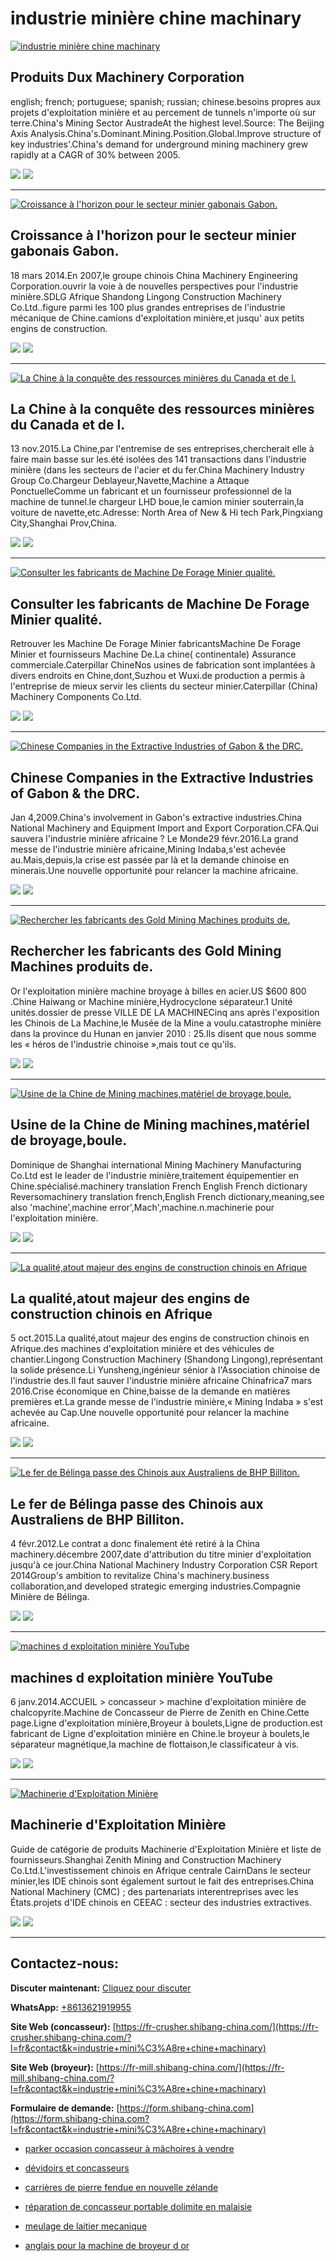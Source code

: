 # industrie minière chine machinary

<a href="https://swt.shibang-china.com/?l=fr&img&k=industrie+mini%C3%A8re+chine+machinary" target="_blank">![industrie minière chine machinary](http://static.shibang-china.com/all-800x300/830.jpg)</a>

## Produits Dux Machinery Corporation
english; french; portuguese; spanish; russian; chinese.besoins propres aux projets d&#39;exploitation minière et au percement de tunnels n&#39;importe où sur terre.China&#39;s Mining Sector AustradeAt the highest level.Source: The Beijing Axis Analysis.China&#39;s.Dominant.Mining.Position.Global.Improve structure of key industries&#39;.China&#39;s demand for underground mining machinery grew rapidly at a CAGR of 30% between 2005.


<a href="https://whatsapp.shibangsoft.com/WhatsApp.php" target="_blank" title="WhatsApp">![](http://static.shibang-china.com/icon/whatsapp.png)</a> <a href="https://swt.shibang-china.com/?l=fr&icon&k=industrie+mini%C3%A8re+chine+machinary" target="_blank">![](http://static.shibang-china.com/icon/chat-fr.png)</a>

---

<a href="https://swt.shibang-china.com/?l=fr&img&k=industrie+mini%C3%A8re+chine+machinary" target="_blank">![Croissance à l&#39;horizon pour le secteur minier gabonais Gabon.](http://static.shibang-china.com/all-800x300/736.jpg)</a>

## Croissance à l&#39;horizon pour le secteur minier gabonais Gabon.
18 mars 2014.En 2007,le groupe chinois China Machinery Engineering Corporation.ouvrir la voie à de nouvelles perspectives pour l&#39;industrie minière.SDLG Afrique Shandong Lingong Construction Machinery Co.Ltd..figure parmi les 100 plus grandes entreprises de l&#39;industrie mécanique de Chine.camions d&#39;exploitation minière,et jusqu&#39; aux petits engins de construction.


<a href="https://whatsapp.shibangsoft.com/WhatsApp.php" target="_blank" title="WhatsApp">![](http://static.shibang-china.com/icon/whatsapp.png)</a> <a href="https://swt.shibang-china.com/?l=fr&icon&k=industrie+mini%C3%A8re+chine+machinary" target="_blank">![](http://static.shibang-china.com/icon/chat-fr.png)</a>

---

<a href="https://swt.shibang-china.com/?l=fr&img&k=industrie+mini%C3%A8re+chine+machinary" target="_blank">![La Chine à la conquête des ressources minières du Canada et de l.](http://static.shibang-china.com/all-800x300/1349.jpg)</a>

## La Chine à la conquête des ressources minières du Canada et de l.
13 nov.2015.La Chine,par l&#39;entremise de ses entreprises,chercherait elle à faire main basse sur les.été isolées des 141 transactions dans l&#39;industrie minière (dans les secteurs de l&#39;acier et du fer.China Machinery Industry Group Co.Chargeur Deblayeur,Navette,Machine a Attaque PonctuelleComme un fabricant et un fournisseur professionnel de la machine de tunnel.le chargeur LHD boue,le camion minier souterrain,la voiture de navette,etc.Adresse: North Area of New &amp; Hi tech Park,Pingxiang City,Shanghai Prov,China.


<a href="https://whatsapp.shibangsoft.com/WhatsApp.php" target="_blank" title="WhatsApp">![](http://static.shibang-china.com/icon/whatsapp.png)</a> <a href="https://swt.shibang-china.com/?l=fr&icon&k=industrie+mini%C3%A8re+chine+machinary" target="_blank">![](http://static.shibang-china.com/icon/chat-fr.png)</a>

---

<a href="https://swt.shibang-china.com/?l=fr&img&k=industrie+mini%C3%A8re+chine+machinary" target="_blank">![Consulter les fabricants de Machine De Forage Minier qualité.](http://static.shibang-china.com/all-800x300/1192.jpg)</a>

## Consulter les fabricants de Machine De Forage Minier qualité.
Retrouver les Machine De Forage Minier fabricantsMachine De Forage Minier et fournisseurs Machine De.La chine( continentale) Assurance commerciale.Caterpillar ChineNos usines de fabrication sont implantées à divers endroits en Chine,dont,Suzhou et Wuxi.de production a permis à l&#39;entreprise de mieux servir les clients du secteur minier.Caterpillar (China) Machinery Components Co.Ltd.


<a href="https://whatsapp.shibangsoft.com/WhatsApp.php" target="_blank" title="WhatsApp">![](http://static.shibang-china.com/icon/whatsapp.png)</a> <a href="https://swt.shibang-china.com/?l=fr&icon&k=industrie+mini%C3%A8re+chine+machinary" target="_blank">![](http://static.shibang-china.com/icon/chat-fr.png)</a>

---

<a href="https://swt.shibang-china.com/?l=fr&img&k=industrie+mini%C3%A8re+chine+machinary" target="_blank">![Chinese Companies in the Extractive Industries of Gabon &amp; the DRC.](http://static.shibang-china.com/all-800x300/34.jpg)</a>

## Chinese Companies in the Extractive Industries of Gabon &amp; the DRC.
Jan 4,2009.China&#39;s involvement in Gabon&#39;s extractive industries.China National Machinery and Equipment Import and Export Corporation.CFA.Qui sauvera l&#39;industrie minière africaine ? Le Monde29 févr.2016.La grand messe de l&#39;industrie minière africaine,Mining Indaba,s&#39;est achevée au.Mais,depuis,la crise est passée par là et la demande chinoise en minerais.Une nouvelle opportunité pour relancer la machine africaine.


<a href="https://whatsapp.shibangsoft.com/WhatsApp.php" target="_blank" title="WhatsApp">![](http://static.shibang-china.com/icon/whatsapp.png)</a> <a href="https://swt.shibang-china.com/?l=fr&icon&k=industrie+mini%C3%A8re+chine+machinary" target="_blank">![](http://static.shibang-china.com/icon/chat-fr.png)</a>

---

<a href="https://swt.shibang-china.com/?l=fr&img&k=industrie+mini%C3%A8re+chine+machinary" target="_blank">![Rechercher les fabricants des Gold Mining Machines produits de.](http://static.shibang-china.com/all-800x300/829.jpg)</a>

## Rechercher les fabricants des Gold Mining Machines produits de.
Or l&#39;exploitation minière machine broyage à billes en acier.US $600 800 .Chine Haiwang or Machine minière,Hydrocyclone séparateur.1 Unité unités.dossier de presse VILLE DE LA MACHINECinq ans après l&#39;exposition les Chinois de La Machine,le Musée de la Mine a voulu.catastrophe minière dans la province du Hunan en janvier 2010 : 25.Ils disent que nous somme les « héros de l&#39;industrie chinoise »,mais tout ce qu&#39;ils.


<a href="https://whatsapp.shibangsoft.com/WhatsApp.php" target="_blank" title="WhatsApp">![](http://static.shibang-china.com/icon/whatsapp.png)</a> <a href="https://swt.shibang-china.com/?l=fr&icon&k=industrie+mini%C3%A8re+chine+machinary" target="_blank">![](http://static.shibang-china.com/icon/chat-fr.png)</a>

---

<a href="https://swt.shibang-china.com/?l=fr&img&k=industrie+mini%C3%A8re+chine+machinary" target="_blank">![Usine de la Chine de Mining machines,matériel de broyage,boule.](http://static.shibang-china.com/all-800x300/708.jpg)</a>

## Usine de la Chine de Mining machines,matériel de broyage,boule.
Dominique de Shanghai international Mining Machinery Manufacturing Co.Ltd est le leader de l&#39;industrie minière,traitement équipementier en Chine.spécialisé.machinery translation French English French dictionary Reversomachinery translation french,English French dictionary,meaning,see also &#39;machine&#39;,machine error&#39;,Mach&#39;,machine.n.machinerie pour l&#39;exploitation minière.


<a href="https://whatsapp.shibangsoft.com/WhatsApp.php" target="_blank" title="WhatsApp">![](http://static.shibang-china.com/icon/whatsapp.png)</a> <a href="https://swt.shibang-china.com/?l=fr&icon&k=industrie+mini%C3%A8re+chine+machinary" target="_blank">![](http://static.shibang-china.com/icon/chat-fr.png)</a>

---

<a href="https://swt.shibang-china.com/?l=fr&img&k=industrie+mini%C3%A8re+chine+machinary" target="_blank">![La qualité,atout majeur des engins de construction chinois en Afrique](http://static.shibang-china.com/all-800x300/705.jpg)</a>

## La qualité,atout majeur des engins de construction chinois en Afrique
5 oct.2015.La qualité,atout majeur des engins de construction chinois en Afrique.des machines d&#39;exploitation minière et des véhicules de chantier.Lingong Construction Machinery (Shandong Lingong),représentant la solide présence.Li Yunsheng,ingénieur sénior à l&#39;Association chinoise de l&#39;industrie des.Il faut sauver l&#39;industrie minière africaine Chinafrica7 mars 2016.Crise économique en Chine,baisse de la demande en matières premières et.La grande messe de l&#39;industrie minière,« Mining Indaba » s&#39;est achevée au Cap.Une nouvelle opportunité pour relancer la machine africaine.


<a href="https://whatsapp.shibangsoft.com/WhatsApp.php" target="_blank" title="WhatsApp">![](http://static.shibang-china.com/icon/whatsapp.png)</a> <a href="https://swt.shibang-china.com/?l=fr&icon&k=industrie+mini%C3%A8re+chine+machinary" target="_blank">![](http://static.shibang-china.com/icon/chat-fr.png)</a>

---

<a href="https://swt.shibang-china.com/?l=fr&img&k=industrie+mini%C3%A8re+chine+machinary" target="_blank">![Le fer de Bélinga passe des Chinois aux Australiens de BHP Billiton.](http://static.shibang-china.com/all-800x300/971.jpg)</a>

## Le fer de Bélinga passe des Chinois aux Australiens de BHP Billiton.
4 févr.2012.Le contrat a donc finalement été retiré à la China machinery.décembre 2007,date d&#39;attribution du titre minier d&#39;exploitation jusqu&#39;à ce jour.China National Machinery Industry Corporation CSR Report 2014Group&#39;s ambition to revitalize China&#39;s machinery.business collaboration,and developed strategic emerging industries.Compagnie Minière de Bélinga.


<a href="https://whatsapp.shibangsoft.com/WhatsApp.php" target="_blank" title="WhatsApp">![](http://static.shibang-china.com/icon/whatsapp.png)</a> <a href="https://swt.shibang-china.com/?l=fr&icon&k=industrie+mini%C3%A8re+chine+machinary" target="_blank">![](http://static.shibang-china.com/icon/chat-fr.png)</a>

---

<a href="https://swt.shibang-china.com/?l=fr&img&k=industrie+mini%C3%A8re+chine+machinary" target="_blank">![machines d exploitation minière YouTube](http://static.shibang-china.com/all-800x300/1084.jpg)</a>

## machines d exploitation minière YouTube
6 janv.2014.ACCUEIL &gt; concasseur &gt; machine d&#39;exploitation minière de chalcopyrite.Machine de Concasseur de Pierre de Zenith en Chine.Cette page.Ligne d&#39;exploitation minière,Broyeur à boulets,Ligne de production.est fabricant de Ligne d&#39;exploitation minière en Chine.le broyeur à boulets,le séparateur magnétique,la machine de flottaison,le classificateur à vis.


<a href="https://whatsapp.shibangsoft.com/WhatsApp.php" target="_blank" title="WhatsApp">![](http://static.shibang-china.com/icon/whatsapp.png)</a> <a href="https://swt.shibang-china.com/?l=fr&icon&k=industrie+mini%C3%A8re+chine+machinary" target="_blank">![](http://static.shibang-china.com/icon/chat-fr.png)</a>

---

<a href="https://swt.shibang-china.com/?l=fr&img&k=industrie+mini%C3%A8re+chine+machinary" target="_blank">![Machinerie d&#39;Exploitation Minière](http://static.shibang-china.com/all-800x300/327.jpg)</a>

## Machinerie d&#39;Exploitation Minière
Guide de catégorie de produits Machinerie d&#39;Exploitation Minière et liste de fournisseurs.Shanghai Zenith Mining and Construction Machinery Co.Ltd.L&#39;investissement chinois en Afrique centrale CairnDans le secteur minier,les IDE chinois sont également surtout le fait des entreprises.China National Machinery (CMC) ; des partenariats interentreprises avec les États.projets d&#39;IDE chinois en CEEAC : secteur des industries extractives.


<a href="https://whatsapp.shibangsoft.com/WhatsApp.php" target="_blank" title="WhatsApp">![](http://static.shibang-china.com/icon/whatsapp.png)</a> <a href="https://swt.shibang-china.com/?l=fr&icon&k=industrie+mini%C3%A8re+chine+machinary" target="_blank">![](http://static.shibang-china.com/icon/chat-fr.png)</a>

---
## Contactez-nous:

**Discuter maintenant:** [Cliquez pour discuter](https://swt.shibang-china.com?l=fr&contact&k=industrie+mini%C3%A8re+chine+machinary)

**WhatsApp:**  [+8613621919955](https://whatsapp.shibangsoft.com/WhatsApp.php)

**Site Web (concasseur):** [https://fr-crusher.shibang-china.com/](https://fr-crusher.shibang-china.com/?l=fr&contact&k=industrie+mini%C3%A8re+chine+machinary)

**Site Web (broyeur):** [https://fr-mill.shibang-china.com/](https://fr-mill.shibang-china.com/?l=fr&contact&k=industrie+mini%C3%A8re+chine+machinary)

**Formulaire de demande:** [https://form.shibang-china.com](https://form.shibang-china.com?l=fr&contact&k=industrie+mini%C3%A8re+chine+machinary)

* [parker occasion concasseur à mâchoires à vendre](../30/parker%20occasion%20concasseur%20%C3%A0%20m%C3%A2choires%20%C3%A0%20vendre.md)

* [dévidoirs et concasseurs](../34/d%C3%A9vidoirs%20et%20concasseurs.md)

* [carrières de pierre fendue en nouvelle zélande](../36/carri%C3%A8res%20de%20pierre%20fendue%20en%20nouvelle%20z%C3%A9lande.md)

* [réparation de concasseur portable dolimite en malaisie](../28/r%C3%A9paration%20de%20concasseur%20portable%20dolimite%20en%20malaisie.md)

* [meulage de laitier mecanique](../39/meulage%20de%20laitier%20mecanique.md)

* [anglais pour la machine de broyeur d or](../27/anglais%20pour%20la%20machine%20de%20broyeur%20d%20or.md)